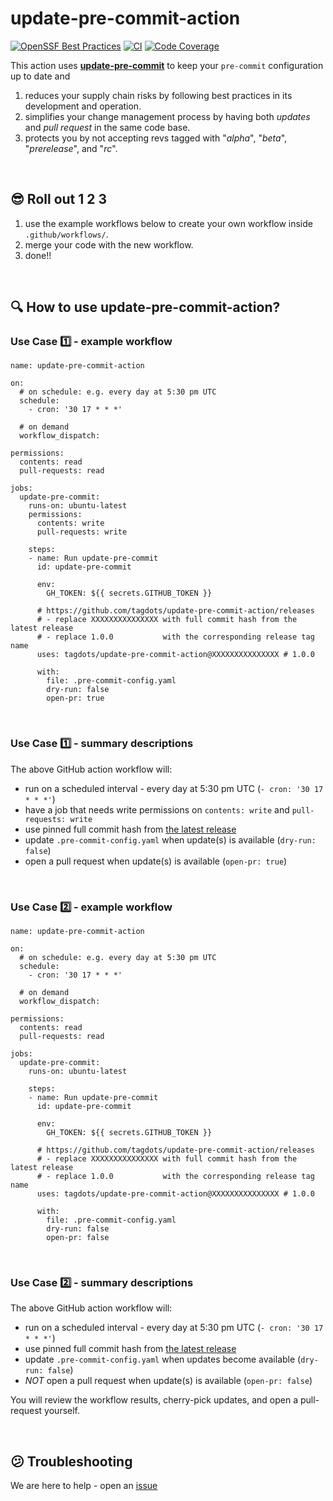 # update-pre-commit-action

[![OpenSSF Best Practices](https://www.bestpractices.dev/projects/10601/badge)](https://www.bestpractices.dev/projects/10601) [![CI](https://github.com/tagdots/update-pre-commit/actions/workflows/ci.yaml/badge.svg)](https://github.com/tagdots/update-pre-commit/actions/workflows/ci.yaml) [![Code Coverage](https://img.shields.io/endpoint?url=https://raw.githubusercontent.com/tagdots/update-pre-commit/refs/heads/badge/coverage.json)](https://github.com/tagdots/update-pre-commit/actions/workflows/cron-coverage.yaml)


This action uses [**update-pre-commit**](https://github.com/tagdots/update-pre-commit) to keep your `pre-commit` configuration up to date and

1. reduces your supply chain risks by following best practices in its development and operation.
1. simplifies your change management process by having both _updates_ and _pull request_ in the same code base.
1. protects you by not accepting revs tagged with "_alpha_", "_beta_", "_prerelease_", and "_rc_".

<br>

## 😎 Roll out 1 2 3

1. use the example workflows below to create your own workflow inside `.github/workflows/`.
1. merge your code with the new workflow.
1. done!!

<br>

## 🔍 How to use update-pre-commit-action?

### Use Case 1️⃣ - example workflow
```
name: update-pre-commit-action

on:
  # on schedule: e.g. every day at 5:30 pm UTC
  schedule:
    - cron: '30 17 * * *'

  # on demand
  workflow_dispatch:

permissions:
  contents: read
  pull-requests: read

jobs:
  update-pre-commit:
    runs-on: ubuntu-latest
    permissions:
      contents: write
      pull-requests: write

    steps:
    - name: Run update-pre-commit
      id: update-pre-commit

      env:
        GH_TOKEN: ${{ secrets.GITHUB_TOKEN }}

      # https://github.com/tagdots/update-pre-commit-action/releases
      # - replace XXXXXXXXXXXXXXX with full commit hash from the latest release
      # - replace 1.0.0           with the corresponding release tag name
      uses: tagdots/update-pre-commit-action@XXXXXXXXXXXXXXX # 1.0.0

      with:
        file: .pre-commit-config.yaml
        dry-run: false
        open-pr: true
```

<br>

### Use Case 1️⃣ - summary descriptions
The above GitHub action workflow will:

* run on a scheduled interval - every day at 5:30 pm UTC  (`- cron: '30 17 * * *'`)
* have a job that needs write permissions on `contents: write` and `pull-requests: write`
* use pinned full commit hash from [the latest release](https://github.com/tagdots/update-pre-commit-action/releases)
* update `.pre-commit-config.yaml` when update(s) is available (`dry-run: false`)
* open a pull request when update(s) is available (`open-pr: true`)

<br>

### Use Case 2️⃣ - example workflow
```
name: update-pre-commit-action

on:
  # on schedule: e.g. every day at 5:30 pm UTC
  schedule:
    - cron: '30 17 * * *'

  # on demand
  workflow_dispatch:

permissions:
  contents: read
  pull-requests: read

jobs:
  update-pre-commit:
    runs-on: ubuntu-latest

    steps:
    - name: Run update-pre-commit
      id: update-pre-commit

      env:
        GH_TOKEN: ${{ secrets.GITHUB_TOKEN }}

      # https://github.com/tagdots/update-pre-commit-action/releases
      # - replace XXXXXXXXXXXXXXX with full commit hash from the latest release
      # - replace 1.0.0           with the corresponding release tag name
      uses: tagdots/update-pre-commit-action@XXXXXXXXXXXXXXX # 1.0.0

      with:
        file: .pre-commit-config.yaml
        dry-run: false
        open-pr: false
```

<br>

### Use Case 2️⃣ - summary descriptions
The above GitHub action workflow will:

* run on a scheduled interval - every day at 5:30 pm UTC  (`- cron: '30 17 * * *'`)
* use pinned full commit hash from [the latest release](https://github.com/tagdots/update-pre-commit-action/releases)
* update `.pre-commit-config.yaml` when updates become available (`dry-run: false`)
* _NOT_ open a pull request when update(s) is available (`open-pr: false`)

You will review the workflow results, cherry-pick updates, and open a pull-request yourself.

<br>

## 😕  Troubleshooting

We are here to help - open an [issue](https://github.com/tagdots/update-pre-commit-action/issues)
